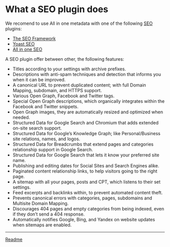 # What a SEO plugin does
We recomend to use All in one metadata with one of the following [SEO](https://moz.com/learn/seo/what-is-seo) plugins:
* [The SEO Framework](https://wordpress.org/plugins/autodescription/)
* [Yoast SEO](https://wordpress.org/plugins/wordpress-seo/)
* [All in one SEO](https://wordpress.org/plugins/all-in-one-seo-pack/)

A SEO plugin offer between other, the following features:

* Titles according to your settings with archive prefixes.
* Descriptions with anti-spam techniques and detection that informs you when it can be improved.
* A canonical URL to prevent duplicated content; with full Domain Mapping, subdomain, and HTTPS support.
* Various Open Graph, Facebook and Twitter tags.
* Special Open Graph descriptions, which organically integrates within the Facebook and Twitter snippets.
* Open Graph images, they are automatically resized and optimized when needed.
* Structured Data for Google Search and Chromium that adds extended on-site search support.
* Structured Data for Google’s Knowledge Graph; like Personal/Business site relations, names, and logos.
* Structured Data for Breadcrumbs that extend pages and categories relationship support in Google Search.
* Structured Data for Google Search that lets it know your preferred site name.
* Publishing and editing dates for Social Sites and Search Engines alike.
* Paginated content relationship links, to help visitors going to the right page.
* A sitemap with all your pages, posts and CPT, which listens to their set settings.
* Feed excerpts and backlinks within, to prevent automated content theft.
* Prevents canonical errors with categories, pages, subdomains and Multisite Domain Mapping.
* Discourages 404 pages and empty categories from being indexed, even if they don’t send a 404 response.
* Automatically notifies Google, Bing, and Yandex on website updates when sitemaps are enabled.

---

[Readme](/Readme.md)
